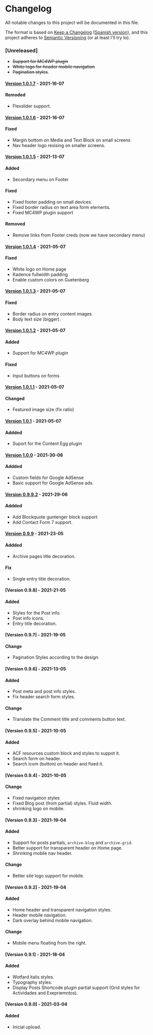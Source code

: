 # Changelog
All notable changes to this project will be documented in this file.

The format is based on [Keep a Changelog](https://keepachangelog.com/en/1.0.0/) ([Spanish version](https://keepachangelog.com/es-ES/1.0.0/)),
and this project adheres to [Semantic Versioning](https://semver.org/spec/v2.0.0.html) (or at least I'll try to).

### [Unreleased]
- ~~Support for MC4WP plugin~~
- ~~White logo for header mobile navigation~~ 
- ~~Pagination styles~~.

#### [Version 1.0.1.7](https://github.com/LuisColome/mamiexperimentos/releases/tag/v1.0.1.7) - 2021-16-07
#### Remoded
- Flexslider support.

#### [Version 1.0.1.6](https://github.com/LuisColome/mamiexperimentos/releases/tag/v1.0.1.6) - 2021-16-07
#### Fixed
- Margin bottom on Media and Text Block on small screens
- Nav header logo resising on smaller screens.

#### [Version 1.0.1.5](https://github.com/LuisColome/mamiexperimentos/releases/tag/v1.0.1.5) - 2021-13-07
#### Added
- Secondary menu on Footer
#### Fixed
- Fixed footer padding on small devices.
- Fixed border radius on text area form elements.
- Fixed MC4WP plugin support
#### Removed
- Remove links from Footer creds (now we have secondary menu)

#### [Version 1.0.1.4](https://github.com/LuisColome/mamiexperimentos/releases/tag/v1.0.1.4) - 2021-05-07
#### Fixed
- White logo on Home page
- Kadence fullwidth padding
- Enable custom colors on Guetenberg

#### [Version 1.0.1.3](https://github.com/LuisColome/mamiexperimentos/releases/tag/v1.0.1.3) - 2021-05-07
#### Fixed
- Border radius on entry content images
- Body text size (bigger).

#### [Version 1.0.1.2](https://github.com/LuisColome/mamiexperimentos/releases/tag/v1.0.1.2) - 2021-05-07
#### Added
- Support for MC4WP plugin
#### Fixed 
- Input buttons on forms

#### [Version 1.0.1.1](https://github.com/LuisColome/mamiexperimentos/releases/tag/v1.0.1.1) - 2021-05-07
#### Changed
- Featured image size (fix ratio)

#### [Version 1.0.1](https://github.com/LuisColome/mamiexperimentos/releases/tag/v1.0.1) - 2021-05-07
#### Addded
- Suport for the Content Egg plugin

#### [Version 1.0.0](https://github.com/LuisColome/mamiexperimentos/releases/tag/v1.0.0) - 2021-30-06
#### Addded
- Custom fields for Google AdSense
- Basic support for Google AdSense ads.

#### [Version 0.9.9.2](https://github.com/LuisColome/mamiexperimentos/releases/tag/v0.9.9.2) - 2021-29-06
#### Addded
- Add Blockquote guntenger block support
- Add Contact Form 7 support.

#### [Version 0.9.9](https://github.com/LuisColome/mamiexperimentos/releases/tag/v0.9.9) - 2021-23-05
#### Addded
- Archive pages title decoration.
#### Fix
- Single entry title decoration.

#### [Version 0.9.8] - 2021-21-05
#### Added
- Styles for the Post info.
- Post info icons.
- Entry title decoration.

#### [Version 0.9.7] - 2021-19-05
#### Change
- Pagination Styles according to the design. 


#### [Version 0.9.6] - 2021-13-05
#### Added
- Post meta and post info styles.
- Fix header search form styles.
#### Change
- Translate the Comment title and comments button text. 

#### [Version 0.9.5] - 2021-10-05
#### Added
- ACF resources custom block and styles to suppot it.
- Search form on header.
- Search icom (button) on header and fixed it.

#### [Version 0.9.4] - 2021-10-05
#### Change
- Fixed navigation styles
- Fixed Blog post (from partial) styles. Fluid width.
- shrinking logo on mobile.

#### [Version 0.9.3] - 2021-19-04
#### Added
- Support for posts partials, `archive-blog` and `archive-grid`.
- Better support for transparent header on Home page.
- Shrinking mobile nav header.

#### Change 
- Better site logo support for mobile.  

#### [Version 0.9.2] - 2021-19-04
#### Added
- Home header and transparent navigation styles.
- Header mobile navigation.
- Dark overlay behind mobile navigation.

#### Change
- Mobile menu floating from the right. 

#### [Version 0.9.1] - 2021-18-04
#### Added
- Wotfard italis styles.
- Typography styles.
- Display Posts Shortcode plugin partial support (Grid styles for Actividades and Exepriemntos).

#### [Version 0.9.0] - 2021-03-04
#### Added
- Inicial upload.